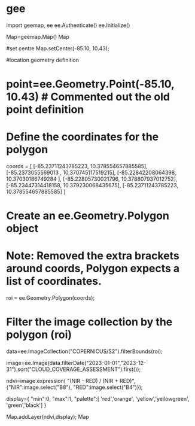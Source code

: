 # gee

import geemap, ee
ee.Authenticate()
ee.Initialize()

Map=geemap.Map()
Map

#set centre
Map.setCenter(-85.10, 10.43);


#location geometry definition
# point=ee.Geometry.Point(-85.10, 10.43) # Commented out the old point definition

# Define the coordinates for the polygon
coords = [
    [-85.23711243785223, 10.378554657885585],
    [-85.2373055569013 , 10.370745117519215],
    [-85.22842208064398, 10.37030186749284 ],
    [-85.22805730021796, 10.378807937012752],
    [-85.23447314418158, 10.379230068435675],
    [-85.23711243785223, 10.378554657885585]
]

# Create an ee.Geometry.Polygon object
# Note: Removed the extra brackets around coords, Polygon expects a list of coordinates.
roi = ee.Geometry.Polygon(coords);


# Filter the image collection by the polygon (roi)
data=ee.ImageCollection("COPERNICUS/S2").filterBounds(roi);

image=ee.Image(data.filterDate("2023-01-01","2023-12-31").sort("CLOUD_COVERAGE_ASSESSMENT").first());


ndvi=image.expression(
"(NIR - RED) / (NIR + RED)",
{"NIR":image.select("B8"),
"RED":image.select("B4")});



display={
    "min":0,
    "max":1,
    "palette":[ 'red','orange', 'yellow','yellowgreen', 'green','black']
}


Map.addLayer(ndvi,display);
Map

